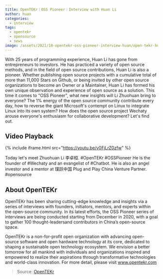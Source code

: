 ```yaml
---
title: OpenTEKr｜OSS Pioneer｜Interview with Huan Li
author: huan
categories:
  - interview
tags:
  - opentekr
  - opensource
  - news
image: /assets/2021/10-opentekr-oss-pioneer-interview-huan/open-tekr-huan.webp
---
```


With 25 years of programming experience, Huan Li has gone from entrepreneurs to investors. He has practiced a variety of open source methods, and in the field of open source contributions, Huan Li is also a pioneer. Whether publishing open source projects with a cumulative total of more than 11,000 Stars on Github, or being invited by other open source organizations to become an Owner or a Maintainer, Huan Li has formed his own unique observation and experience of open source as a solution. This time it comes to "OSS Pioneer", what new insights will Li Zhuohuan bring to everyone? The 1% energy of the open source community contribute every day, how to reverse the giant Microsoft's contempt on Linux to integrate Linux into its own system? How does the open source project Wechaty arouse everyone's enthusiasm for collaborative development? Let's find out.

## Video Playback

{% include iframe.html src="https://youtu.be/v0FjLrZ0zfw" %}

Today let's meet Zhuohuan Li 李卓桓. #OpenTEKr #OSSPioneer He is the founder of #Wechaty and an evangelist of #Chatbot. He is also an angel investor and a mentor at 璞跃中国 Plug and Play China Venture Partner. #opensource

## About OpenTEKr

OpenTEKr has been sharing cutting-edge knowledge and insights via a series of interviews with founders, initiators, mentors, and experts within the open-source community. In its latest efforts, the OSS Pioneer series of interviews are being conducted starting from December in 2020, with a goal to gather 100 thought-leadersand contributors in China’s open-source space.

OpenTEKr is a non-for-profit open organization with advancing open-source software and open hardware technology at its core, dedicated to shaping a sustainable open technology ecosystem. We envision a better tomorrow for all mankind with individuals and organizations inspired and empowered to realize their aspirations through transformative technologies and world-class innovation. For more detail, please visit www.opentekr.com

> Source: [OpenTEKr](https://www.linkedin.com/feed/update/urn:li:activity:6859768644856098816/)
